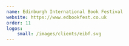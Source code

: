 ```yaml
---
name: Edinburgh International Book Festival
website: https://www.edbookfest.co.uk
order: 11
logos:
    small: /images/clients/eibf.svg
---
```

